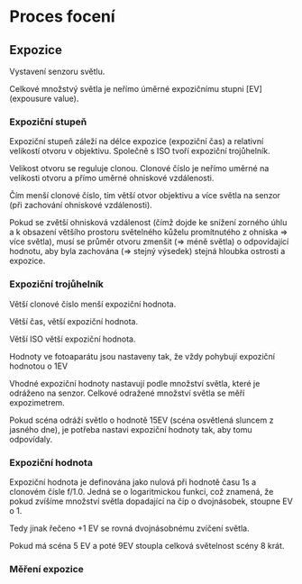 # Proces focení

## Expozice

Vystavení senzoru světlu.

Celkové množstvý světla je neřímo úměrné expozičnímu stupni [EV] (expousure value).

### Expoziční stupeň

Expoziční stupeň záleží na délce expozice (expoziční čas) a relativní velikostí otvoru v objektivu. Společně s ISO tvoří expoziční trojůhelník.

Velikost otvoru se reguluje clonou. Clonové číslo je neřímo uměrné na velikosti otvoru a přímo uměrné ohniskové vzdálenosti.

Čím menší clonové číslo, tím větší otvor objektivu a více světla na senzor (při zachování ohniskové vzdálenosti).

Pokud se zvětší ohnisková vzdálenost (čímž dojde ke snížení zorného úhlu a k obsazení většího prostoru světelného kůželu promítnutého z ohniska => více světla), musí se průměr otvoru zmenšit (=> méně světla) o odpovídající hodnotu, aby byla zachována (=> stejný výsedek) stejná hloubka ostrosti a expozice.

### Expoziční trojůhelník

Větší clonové číslo menší expoziční hodnota.

Větší čas, větší expoziční hodnota.

Větší ISO větší expoziční hodnota.

Hodnoty ve fotoaparátu jsou nastaveny tak, že vždy pohybují expoziční hodnotou o 1EV

Vhodné expoziční hodnoty nastavují podle množství světla, které je odráženo na senzor. Celkové odražené množství světla se měří expozimetrem.

Pokud scéna odráží světlo o hodnotě 15EV (scéna osvětlená sluncem z jasného dne), je potřeba nastavi expoziční hodnoty tak, aby tomu odpovídaly.

### Expoziční hodnota

Expoziční hodnota je definována jako nulová při hodnotě času 1s a clonovém čísle f/1.0. Jedná se o logaritmickou funkci, což znamená, že pokud zvíšíme množství světla dopadající na čip o dvojnásobek, stoupne EV o 1.

Tedy jinak řečeno +1 EV se rovná dvojnásobnému zvíčení světla.

Pokud má scéna 5 EV a poté 9EV stoupla celková světelnost scény 8 krát.

### Měření expozice
